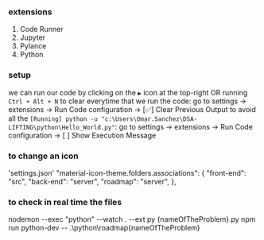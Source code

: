 ### extensions
1. Code Runner
2. Jupyter
3. Pylance
4. Python

### setup
we can run our code by clicking on the `▶️` icon at the top-right OR running `Ctrl + Alt + N`
to clear everytime that we run the code: go to settings -> extensions -> Run Code configuration -> [✅] Clear Previous Output
to avoid all the `[Running] python -u "c:\Users\Omar.Sanchez\DSA-LIFTING\python\Hello_World.py"`: go to settings -> extensions -> Run Code configuration -> [ ] Show Execution Message


### to change an icon
'settings.json' 
"material-icon-theme.folders.associations": {
  "front-end": "src",
  "back-end": "server",
  "roadmap": "server",
},


### to check in real time the files
nodemon --exec "python" --watch . --ext py {nameOfTheProblem}.py
npm run python-dev -- .\python\roadmap\{nameOfTheProblem}